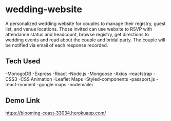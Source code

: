 # wedding-website

A personalized wedding website for couples to manage their
registry, guest list, and venue locations. Those invited can use website to RSVP with attendance status and headcount, browse registry, get directions to wedding events and read about the couple and bridal party. The couple will be notified via email of each response recorded.

## Tech Used

-MonogoDB
-Express
-React
-Node.js
-Mongoose
-Axios
-reactstrap
-CSS3
-CSS Animation
-Leaflet Maps
-Styled-components
-passport.js
-react-moment
-google maps
-nodemailer

## Demo Link

https://blooming-coast-33034.herokuapp.com/
